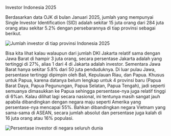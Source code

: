 Investor Indonesia 2025

Berdasarkan data OJK di bulan Januari 2025, jumlah yang mempunyai Single Investor Identification (SID) adalah sekitar 15 juta orang dari 284 juta orang atau sekitar 5.2% dengan persebarannya di tiap provinsi sebagai berikut.

![Jumlah investor di tiap provinsi Indonesia 2025](province_investor_percentage.png)

Bisa kita lihat kalau walaupun dari jumlah DKI Jakarta relatif sama dengan Jawa Barat di  hampir 3 juta orang, secara persentase Jakarta adalah yang tertinggi di 27%, alias 1 dari 4 di Jakarta adalah investor. Sementara Jawa Barat hanya sekitar 5.8% dari 50 juta penduduknya.
Di luar pulau Jawa, persentase tertinggi dipimpin oleh Bali, Kepulauan Riau, dan Papua. Khusus untuk Papua, karena datanya belum lengkap untuk 4 provinsi baru (Papua Barat Daya, Papua Pegunungan, Papua Selatan, Papua Tengah), jadi seperti semuanya dimasukkan ke Papua sehingga persentase-nya juga relatif tinggi di 6%an.
Kalau dilihat lagi secara nasional, ini tentunya masih sangat jauh apabila dibandingkan dengan negara maju seperti Amerika yang persentase-nya mencapai 55%. Bahkan dibandingkan negara Vietnam yang sama-sama di ASEAN, secara jumlah absolut dan persentase juga kalah di 16 juta orang atau 16% populasi.

![Persentase investor di negara seluruh dunia](world_investor_percentage.jpg)
